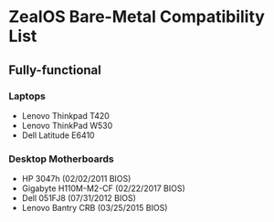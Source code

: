 # ZealOS Bare-Metal Compatibility List

## Fully-functional
### Laptops
* Lenovo Thinkpad T420
* Lenovo ThinkPad W530
* Dell Latitude E6410
### Desktop Motherboards
* HP 3047h (02/02/2011 BIOS)
* Gigabyte H110M-M2-CF (02/22/2017 BIOS)
* Dell 051FJ8 (07/31/2012 BIOS)
* Lenovo Bantry CRB (03/25/2015 BIOS)